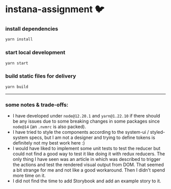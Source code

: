 # instana-assignment 🐦

### install dependencies

```bash
yarn install
```

### start local development

```bash
yarn start
```

### build static files for delivery

```bash
yarn build
```

---

### some notes & trade-offs:

- I have developed under `node@12.20.1` and `yarn@1.22.10` if there should be any issues due to some breaking changes in
  some packages since `node@14` (an `.nvmrc` is also packed).
- I have tried to style the components according to the system-ui / styled-system specs, but I am not a designer and
  trying to define tokens is definitely not my best work here :)
- I would have liked to implement some unit tests to test the reducer but could not find a good way to test it like
  doing it with redux reducers. The only thing I have seen was an article in which was described to trigger the actions
  and test the rendered visual output from DOM. That seemed a bit strange for me and not like a good workaround. Then I
  didn't spend more time on it.
- I did not find the time to add Storybook and add an example story to it.
